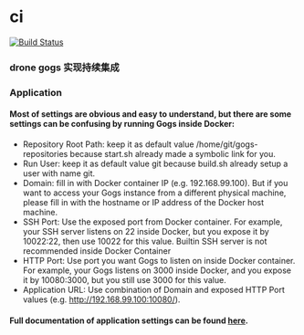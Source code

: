 # ci
[![Build Status](https://drone.finthe.com/api/badges/gelove/demo/status.svg)](https://drone.finthe.com/gelove/demo)
### drone gogs 实现持续集成
### Application
#### Most of settings are obvious and easy to understand, but there are some settings can be confusing by running Gogs inside Docker:
- Repository Root Path: keep it as default value /home/git/gogs-repositories because start.sh already made a symbolic link for you.
- Run User: keep it as default value git because build.sh already setup a user with name git.
- Domain: fill in with Docker container IP (e.g. 192.168.99.100). But if you want to access your Gogs instance from a different physical machine, please fill in with the hostname or IP address of the Docker host machine.
- SSH Port: Use the exposed port from Docker container. For example, your SSH server listens on 22 inside Docker, but you expose it by 10022:22, then use 10022 for this value. Builtin SSH server is not recommended inside Docker Container
- HTTP Port: Use port you want Gogs to listen on inside Docker container. For example, your Gogs listens on 3000 inside Docker, and you expose it by 10080:3000, but you still use 3000 for this value.
- Application URL: Use combination of Domain and exposed HTTP Port values (e.g. http://192.168.99.100:10080/).
#### Full documentation of application settings can be found [here](https://gogs.io/docs/advanced/configuration_cheat_sheet.html).